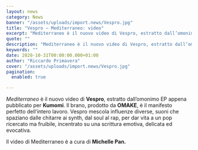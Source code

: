 ```yaml
---
layout: news
category: News
banner: "/assets/uploads/import.news/Vespro.jpg"
title: "Vespro – Mediterraneo: video"
excerpt: "Mediterraneo è il nuovo video di Vespro, estratto dall’omonimo EP appena pubblicato per Kumomi. Il brano, prodotto da OMAKE, è il manifesto perfetto dell’intero lavoro. Vespro mescola influenze diverse, suoni che spaziano dalle chitarre ai synth, dal soul al rap, per dar vita a un pop ricercato ma fruibile, incentrato su una scrittura emotiva, delicata [&hellip"
quote: ""
description: "Mediterraneo è il nuovo video di Vespro, estratto dall’omonimo EP appena pubblicato per Kumomi. Il brano, prodotto da OMAKE, è il manifesto perfetto dell’intero lavoro. Vespro mescola influenze diverse, suoni che spaziano dalle chitarre ai synth, dal soul al rap, per dar vita a un pop ricercato ma fruibile, incentrato su una scrittura emotiva, delicata [&hellip"
keywords: ""
date: 2020-10-31T00:00:00.000+01:00
author: "Riccardo Primavera"
cover: "/assets/uploads/import.news/Vespro.jpg"
pagination:
  enabled: true

---
```


_Mediterraneo_ è il nuovo video di **Vespro**, estratto dall’omonimo EP appena pubblicato per **Kumomi**. Il brano, prodotto da **OMAKE**, è il manifesto perfetto dell’intero lavoro. Vespro mescola influenze diverse, suoni che spaziano dalle chitarre ai synth, dal soul al rap, per dar vita a un pop ricercato ma fruibile, incentrato su una scrittura emotiva, delicata ed evocativa.

Il video di Mediterraneo è a cura di **Michelle Pan.**